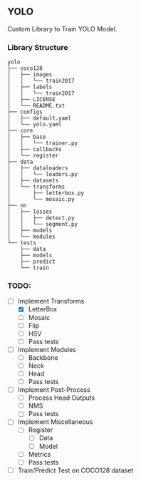 ## YOLO

Custom Library to Train YOLO Model.

### Library Structure
```
yolo
├── coco128
│   ├── images
│   │   └── train2017
│   ├── labels
│   │   └── train2017
│   ├── LICENSE
│   └── README.txt
├── configs
│   ├── default.yaml
│   └── yolo.yaml
├── core
│   ├── base
│   │   └── trainer.py
│   ├── callbacks
│   └── register
├── data
│   ├── dataloaders
│   │   └── loaders.py
│   ├── datasets
│   └── transforms
│       ├── letterbox.py
│       └── mosaic.py
├── nn
│   ├── losses
│   │   ├── detect.py
│   │   └── segment.py
│   ├── models
│   └── modules
└── tests
    ├── data
    ├── models
    ├── predict
    └── train

```


### TODO:
- [ ] Implement Transforms
  - [x] LetterBox
  - [ ] Mosaic
  - [ ] Flip
  - [ ] HSV
  - [ ] Pass tests
- [ ] Implement Modules
  - [ ] Backbone
  - [ ] Neck
  - [ ] Head
  - [ ] Pass tests
- [ ] Implement Post-Process
  - [ ] Process Head Outputs
  - [ ] NMS
  - [ ] Pass tests
- [ ] Implement Miscellaneous
  - [ ] Register
    - [ ] Data
    - [ ] Model
  - [ ] Metrics
  - [ ] Pass tests
- [ ] Train/Predict Test on COCO128 dataset
